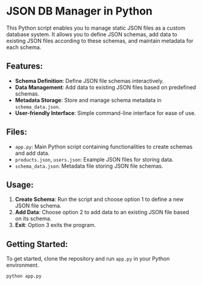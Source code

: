 # JSON DB Manager in Python

This Python script enables you to manage static JSON files as a custom database system. It allows you to define JSON schemas, add data to existing JSON files according to these schemas, and maintain metadata for each schema.

## Features:
- **Schema Definition**: Define JSON file schemas interactively.
- **Data Management**: Add data to existing JSON files based on predefined schemas.
- **Metadata Storage**: Store and manage schema metadata in `schema_data.json`.
- **User-friendly Interface**: Simple command-line interface for ease of use.

## Files:
- `app.py`: Main Python script containing functionalities to create schemas and add data.
- `products.json`, `users.json`: Example JSON files for storing data.
- `schema_data.json`: Metadata file storing JSON file schemas.

## Usage:
1. **Create Schema**: Run the script and choose option 1 to define a new JSON file schema.
2. **Add Data**: Choose option 2 to add data to an existing JSON file based on its schema.
3. **Exit**: Option 3 exits the program.

## Getting Started:
To get started, clone the repository and run `app.py` in your Python environment.

```bash
python app.py
